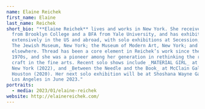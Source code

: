 ```yaml
---
name: Elaine Reichek
first_name: Elaine
last_name: Reichek
short_bio: "**Elaine Reichek** lives and works in New York. She received a BA
  from Brooklyn College and a BFA from Yale University, and has exhibited
  extensively in the US and abroad, with solo exhibitions at Secession, Vienna;
  The Jewish Museum, New York; the Museum of Modern Art, New York; and
  elsewhere. Thread has been a core element in Reichek’s work since the early
  1970s, and she was a pioneer among her generation in rethinking the role of
  craft in the fine arts. Recent solo shows include _MATERIAL GIRL_ at Marinaro,
  New York (2022), and _Between the Needle and the Book_ at McClain Gallery,
  Houston (2020). Her next solo exhibition will be at Shoshana Wayne Gallery in
  Los Angeles in June 2023."
portraits:
  - media: 2023/01/elaine-reichek
website: http://elainereichek.com/
---
```

